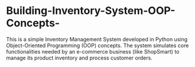 # Building-Inventory-System-OOP-Concepts-
This is a simple Inventory Management System developed in Python using Object-Oriented Programming (OOP) concepts. The system simulates core functionalities needed by an e-commerce business (like ShopSmart) to manage its product inventory and process customer orders.
